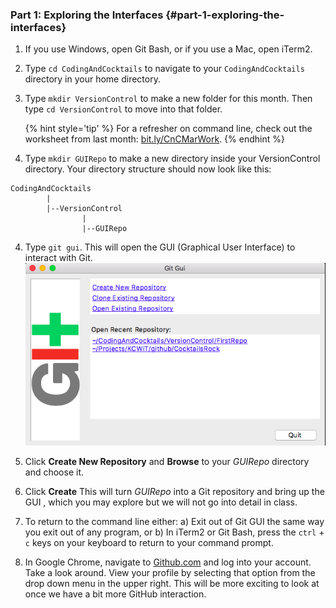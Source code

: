 ### Part 1: Exploring the Interfaces {#part-1-exploring-the-interfaces}

1.  If you use Windows, open Git Bash, or if you use a Mac, open iTerm2.

2.  Type `cd CodingAndCocktails` to navigate to your `CodingAndCocktails` directory in your home directory.

3. Type `mkdir VersionControl` to make a new folder for this month. Then type `cd VersionControl` to move into that folder.

    {% hint style='tip' %}
For a refresher on command line, check out the worksheet from last month: [bit.ly/CnCMarWork](http://bit.ly/CnCMarWork).
    {% endhint %}

3.  Type `mkdir GUIRepo` to make a new directory inside your  VersionControl directory. Your directory structure should now look like this:
```
CodingAndCocktails
        |
        |--VersionControl
                |
                |--GUIRepo
```
4. Type `git gui`. This will open the GUI (Graphical User Interface) to interact with Git.
    ![](/images/gitgui.png)

5. Click **Create New Repository** and **Browse** to your _GUIRepo_ directory and choose it.

6. Click **Create** This will turn _GUIRepo_ into a Git repository and bring up the GUI , which you may explore but we will not go into detail in class.

7. To return to the command line either:
    a) Exit out of Git GUI the same way you exit out of any program, or 
    b) In iTerm2 or Git Bash, press the `ctrl` + `c` keys on your keyboard to return to your command prompt.
    
8. In Google Chrome, navigate to [Github.com](github.com) and log into your account. Take a look around.  View your profile by selecting that option from the drop down menu in the upper right.  This will be more exciting to look at once we have a bit more GitHub interaction. 
